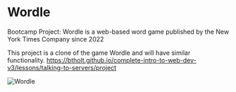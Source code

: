 # Wordle
Bootcamp Project: Wordle is a web-based word game published by the New York Times Company since 2022

This project is a clone of the game Wordle and will have similar functionality.
https://btholt.github.io/complete-intro-to-web-dev-v3/lessons/talking-to-servers/project

![Wordle](https://user-images.githubusercontent.com/108268012/220915953-952a68ea-1625-4998-8575-8952a77223ec.jpg)
